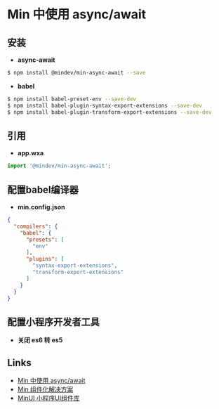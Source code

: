 # Min 中使用 async/await

## 安装

- **async-await**

``` bash
$ npm install @mindev/min-async-await --save
```

- **babel**

``` bash
$ npm install babel-preset-env --save-dev
$ npm install babel-plugin-syntax-export-extensions --save-dev
$ npm install babel-plugin-transform-export-extensions --save-dev
```

## 引用

- **app.wxa**

``` js
import '@mindev/min-async-await';
```

## 配置babel编译器

- **min.config.json**

``` json
{
  "compilers": {
    "babel": {
      "presets": [
        "env"
      ],
      "plugins": [
        "syntax-export-extensions",
        "transform-export-extensions"
      ]
    }
  }
}
```

## 配置小程序开发者工具

- **关闭 es6 转 es5**

## Links

- [Min 中使用 async/await](https://meili.github.io/min/docs/features/babel.html)
- [Min 组件化解决方案](https://github.com/meili/min)
- [MinUI 小程序UI组件库](https://github.com/meili/minui)
